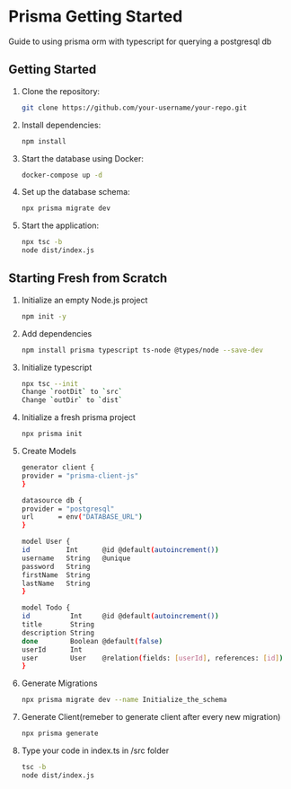 # Prisma Getting Started

Guide to using prisma orm with typescript for querying a postgresql db 


## Getting Started

1. Clone the repository:

    ```bash
    git clone https://github.com/your-username/your-repo.git
    ```

2. Install dependencies:

    ```bash
    npm install
    ```

3. Start the database using Docker:

    ```bash
    docker-compose up -d
    ```

4. Set up the database schema:

    ```bash
    npx prisma migrate dev
    ```

5. Start the application:

    ```bash
    npx tsc -b
    node dist/index.js
    ```

## Starting Fresh from Scratch

1. Initialize an empty Node.js project

    ```bash
    npm init -y
    ```
2. Add dependencies

    ```bash
    npm install prisma typescript ts-node @types/node --save-dev
    ```

3. Initialize typescript

    ```bash
    npx tsc --init
    Change `rootDit` to `src`
    Change `outDir` to `dist`
    ```

4. Initialize a fresh prisma project

    ```bash
    npx prisma init
    ```

5. Create Models

    ```bash
    generator client {
    provider = "prisma-client-js"
    }

    datasource db {
    provider = "postgresql"
    url      = env("DATABASE_URL")
    }

    model User {
    id         Int      @id @default(autoincrement())
    username   String   @unique
    password   String
    firstName  String
    lastName   String
    }

    model Todo {
    id          Int     @id @default(autoincrement())
    title       String
    description String
    done        Boolean @default(false)
    userId      Int
    user        User    @relation(fields: [userId], references: [id])
    }
    ```

6. Generate Migrations

    ```bash
    npx prisma migrate dev --name Initialize_the_schema
    ```

7. Generate Client(remeber to generate client after every new migration)

    ```bash
    npx prisma generate
    ```

8. Type your code in index.ts in /src folder

    ```bash
    tsc -b
    node dist/index.js
    ```